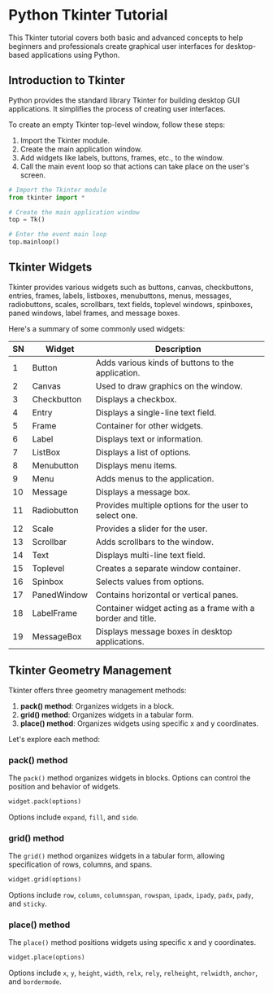 # Python Tkinter Tutorial

This Tkinter tutorial covers both basic and advanced concepts to help beginners and professionals create graphical user interfaces for desktop-based applications using Python.

## Introduction to Tkinter

Python provides the standard library Tkinter for building desktop GUI applications. It simplifies the process of creating user interfaces.

To create an empty Tkinter top-level window, follow these steps:

1. Import the Tkinter module.
2. Create the main application window.
3. Add widgets like labels, buttons, frames, etc., to the window.
4. Call the main event loop so that actions can take place on the user's screen.

```python
# Import the Tkinter module
from tkinter import *

# Create the main application window
top = Tk()

# Enter the event main loop
top.mainloop()
```

## Tkinter Widgets

Tkinter provides various widgets such as buttons, canvas, checkbuttons, entries, frames, labels, listboxes, menubuttons, menus, messages, radiobuttons, scales, scrollbars, text fields, toplevel windows, spinboxes, paned windows, label frames, and message boxes.

Here's a summary of some commonly used widgets:

| SN  | Widget       | Description                                                  |
| --- | ------------ | ------------------------------------------------------------ |
| 1   | Button       | Adds various kinds of buttons to the application.            |
| 2   | Canvas       | Used to draw graphics on the window.                         |
| 3   | Checkbutton  | Displays a checkbox.                                         |
| 4   | Entry        | Displays a single-line text field.                           |
| 5   | Frame        | Container for other widgets.                                 |
| 6   | Label        | Displays text or information.                                |
| 7   | ListBox      | Displays a list of options.                                  |
| 8   | Menubutton   | Displays menu items.                                         |
| 9   | Menu         | Adds menus to the application.                               |
| 10  | Message      | Displays a message box.                                      |
| 11  | Radiobutton  | Provides multiple options for the user to select one.        |
| 12  | Scale        | Provides a slider for the user.                              |
| 13  | Scrollbar    | Adds scrollbars to the window.                               |
| 14  | Text         | Displays multi-line text field.                             |
| 15  | Toplevel     | Creates a separate window container.                        |
| 16  | Spinbox      | Selects values from options.                                 |
| 17  | PanedWindow  | Contains horizontal or vertical panes.                       |
| 18  | LabelFrame   | Container widget acting as a frame with a border and title. |
| 19  | MessageBox   | Displays message boxes in desktop applications.              |

## Tkinter Geometry Management

Tkinter offers three geometry management methods:

1. **pack() method**: Organizes widgets in a block.
2. **grid() method**: Organizes widgets in a tabular form.
3. **place() method**: Organizes widgets using specific x and y coordinates.

Let's explore each method:

### pack() method

The `pack()` method organizes widgets in blocks. Options can control the position and behavior of widgets.

```python
widget.pack(options)
```

Options include `expand`, `fill`, and `side`.

### grid() method

The `grid()` method organizes widgets in a tabular form, allowing specification of rows, columns, and spans.

```python
widget.grid(options)
```

Options include `row`, `column`, `columnspan`, `rowspan`, `ipadx`, `ipady`, `padx`, `pady`, and `sticky`.

### place() method

The `place()` method positions widgets using specific x and y coordinates.

```python
widget.place(options)
```

Options include `x`, `y`, `height`, `width`, `relx`, `rely`, `relheight`, `relwidth`, `anchor`, and `bordermode`.
